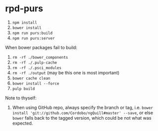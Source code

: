 # rpd-purs

1. `npm install`
2. `bower install`
3. `npm run purs:build`
3. `npm run purs:server`

When bower packages fail to build:

1. `rm -rf ./bower_components`
2. `rm -rf ./.pulp-cache`
3. `rm -rf ./.psci_modules`
4. `rm -rf ./output` (may be this one is most important)
5. `bower cache clean`
6. `bower install --force`
7. `pulp build`

Note to thyself:

1. When using GitHub repo, always specify the branch or tag, i.e. `bower install 'git://github.com/Cordobo/ngQuill#master' --save`, or else `bower` falls back to the tagged version, which could be not what was expected.
